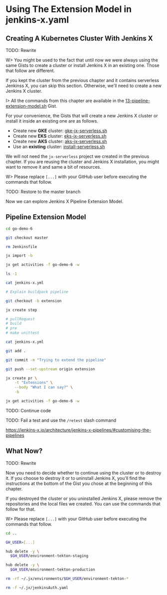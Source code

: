 # Using The Extension Model in jenkins-x.yaml

## Creating A Kubernetes Cluster With Jenkins X

TODO: Rewrite

W> You might be used to the fact that until now we were always using the same Gists to create a cluster or install Jenkins X in an existing one. Those that follow are different.

If you kept the cluster from the previous chapter and it contains serverless Jenkinss X, you can skip this section. Otherwise, we'll need to create a new Jenkins X cluster.

I> All the commands from this chapter are available in the [13-pipeline-extension-model.sh](TODO:) Gist.

For your convenience, the Gists that will create a new Jenkins X cluster or install it inside an existing one are as follows.

* Create new **GKE** cluster: [gke-jx-serverless.sh](TODO:)
* Create new **EKS** cluster: [eks-jx-serverless.sh](TODO:)
* Create new **AKS** cluster: [aks-jx-serverless.sh](TODO:)
* Use an **existing** cluster: [install-serverless.sh](TODO:)

We will not need the `jx-serverless` project we created in the previous chapter. If you are reusing the cluster and Jenkins X installation, you might want to remove it and same a bit of resources.

W> Please replace `[...]` with your GitHub user before executing the commands that follow.

TODO: Restore to the master branch

Now we can explore Jenkins X Pipeline Extension Model.

## Pipeline Extension Model

```bash
cd go-demo-6

git checkout master

rm Jenkinsfile

jx import -b

jx get activities -f go-demo-6 -w

ls -1

cat jenkins-x.yml

# Explain buildpack pipeline

git checkout -b extension

jx create step

# pullRequest
# build
# pre
# make unittest

cat jenkins-x.yml

git add .

git commit -m "Trying to extend the pipeline"

git push --set-upstream origin extension

jx create pr \
    -t "Extensions" \
    --body "What I can say?" \
    -b

jx get activities -f go-demo-6 -w
```

TODO: Continue code

TODO: Fail a test and use the `/retest` slash command

https://jenkins-x.io/architecture/jenkins-x-pipelines/#customising-the-pipelines


## What Now?

TODO: Rewrite

Now you need to decide whether to continue using the cluster or to destroy it. If you choose to destroy it or to uninstall Jenkins X, you'll find the instructions at the bottom of the Gist you chose at the beginning of this chapter.

If you destroyed the cluster or you uninstalled Jenkins X, please remove the repositories and the local files we created. You can use the commands that follow for that.

W> Please replace `[...]` with your GitHub user before executing the commands that follow.

```bash
cd ..

GH_USER=[...]

hub delete -y \
  $GH_USER/environment-tekton-staging

hub delete -y \
  $GH_USER/environment-tekton-production

rm -rf ~/.jx/environments/$GH_USER/environment-tekton-*

rm -f ~/.jx/jenkinsAuth.yaml
```